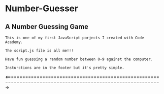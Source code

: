 # Number-Guesser

## A Number Guessing Game ##

    This is one of my first JavaScript porjects I created with Code Academy.

    The script.js file is all me!!!     

    Have fun guessing a random number between 0-9 against the computer. 
    
    Insturctions are in the footer but it's pretty simple.

<=============================================================================================================>




